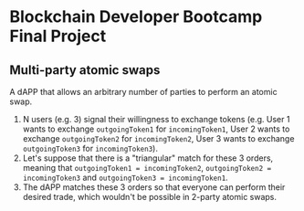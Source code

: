 # Blockchain Developer Bootcamp Final Project

## Multi-party atomic swaps

A dAPP that allows an arbitrary number of parties to perform an atomic swap.

1. N users (e.g. 3) signal their willingness to exchange tokens (e.g. User 1 wants to exchange `outgoingToken1` for `incomingToken1`, User 2 wants to exchange `outgoingToken2` for `incomingToken2`, User 3 wants to exchange `outgoingToken3` for `incomingToken3`).
2.  Let's suppose that there is a "triangular" match for these 3 orders, meaning that `outgoingToken1 = incomingToken2`, `outgoingToken2 = incomingToken3` and `outgoingToken3 = incomingToken1`.
3.  The dAPP matches these 3 orders so that everyone can perform their desired trade, which wouldn't be possible in 2-party atomic swaps.
